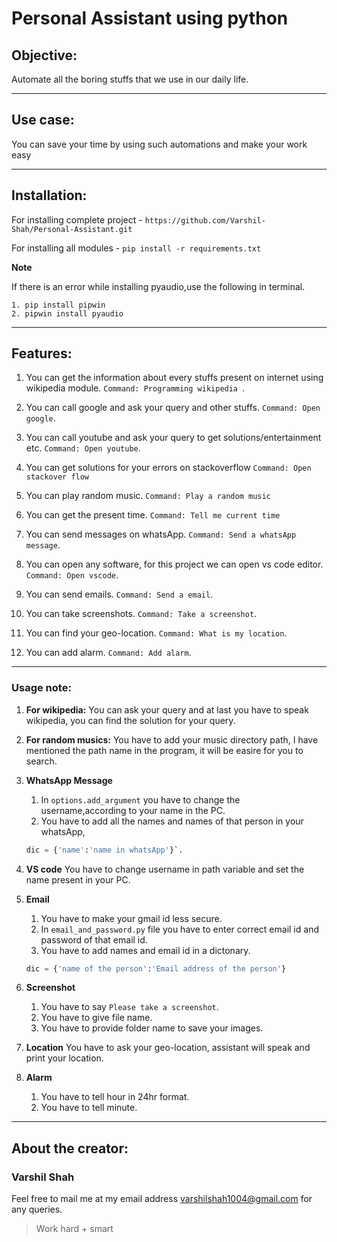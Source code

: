 # Personal Assistant using python

## Objective:
Automate all the boring stuffs that we use in our daily life.

***

## Use case:
You can save your time by using such automations and make your work easy

***

## Installation:
For installing complete project -
`https://github.com/Varshil-Shah/Personal-Assistant.git`

For installing all modules -
`pip install -r requirements.txt`

**Note**

If there is an error while installing pyaudio,use the following in terminal.

``` shell
1. pip install pipwin
2. pipwin install pyaudio
```
***

## Features:
1. You can get the information about every stuffs present on internet using wikipedia module.
`Command: Programming wikipedia `.

2. You can call google and ask your query and other stuffs.
`Command: Open google`.
3. You can call youtube and ask your query to get solutions/entertainment etc.
`Command: Open youtube`.
4. You can get solutions for your errors on stackoverflow
`Command: Open stackover flow`
5. You can play random music.
`Command: Play a random music`

6. You can get the present time.
`Command: Tell me current time`
7. You can send messages on whatsApp.
`Command: Send a whatsApp message`.

8. You can open any software, for this project we can open vs code editor.
`Command: Open vscode`.

9. You can send emails.
`Command: Send a email`.

10. You can take screenshots.
`Command: Take a screenshot`.

11. You can find your geo-location.
`Command: What is my location`.

12. You can add alarm.
`Command: Add alarm`.

***

### Usage note:
1. **For wikipedia:**
    You can ask your query and at last you have to speak wikipedia, you can find the solution for your query.

2. **For random musics:**
    You have to add your music directory path, I have mentioned the path name in the program, it will be easire for you to search.
3. **WhatsApp Message**
    1. In `options.add_argument` you have to change the username,according to your name in the PC.
    2. You have to add all the names and names of that person in your whatsApp,
     ``` python
    dic = {'name':'name in whatsApp'}`.
    ```
4. **VS code**
    You have to change username in path variable and set the name present in your PC.
5. **Email**
    1. You have to make your gmail id less secure.
    2. In `email_and_password.py` file you have to enter correct email id and password of that email id.
    3. You have to add names and email id in a dictonary.
    ``` python 
    dic = {'name of the person':'Email address of the person'}
    ```
6. **Screenshot**
    1. You have to say `Please take a screenshot`.
    2. You have to give file name.
    3. You have to provide folder name to save your images.
7. **Location**
    You have to ask your geo-location, assistant will speak and print your location.
    
8. **Alarm**
    1. You have to tell hour in 24hr format.
    2. You have to tell minute.
***

## About the creator:
### Varshil Shah

Feel free to mail me at my email address [varshilshah1004@gmail.com](mailto:varshilshah1004@gmail.com "Varshil Shah") for any queries.

>Work hard + smart

